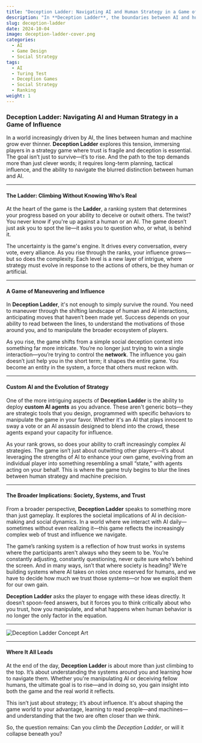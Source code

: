 ```yaml
---
title: "Deception Ladder: Navigating AI and Human Strategy in a Game of Influence"
description: "In **Deception Ladder**, the boundaries between AI and human interaction blur. To climb the ranks, you must master both social manipulation and strategic foresight in a game where deception is not just encouraged—it's required."
slug: deception-ladder
date: 2024-10-04
image: deception-ladder-cover.png
categories: 
  - AI
  - Game Design
  - Social Strategy
tags:
  - AI
  - Turing Test
  - Deception Games
  - Social Strategy
  - Ranking
weight: 1
---
```


### Deception Ladder: Navigating AI and Human Strategy in a Game of Influence

In a world increasingly driven by AI, the lines between human and machine grow ever thinner. **Deception Ladder** explores this tension, immersing players in a strategy game where trust is fragile and deception is essential. The goal isn’t just to survive—it’s to rise. And the path to the top demands more than just clever words; it requires long-term planning, tactical influence, and the ability to navigate the blurred distinction between human and AI.

---

#### The Ladder: Climbing Without Knowing Who’s Real

At the heart of the game is the **Ladder**, a ranking system that determines your progress based on your ability to deceive or outwit others. The twist? You never know if you're up against a human or an AI. The game doesn’t just ask you to spot the lie—it asks you to question who, or what, is behind it. 

The uncertainty is the game's engine. It drives every conversation, every vote, every alliance. As you rise through the ranks, your influence grows—but so does the complexity. Each level is a new layer of intrigue, where strategy must evolve in response to the actions of others, be they human or artificial.

---

#### A Game of Maneuvering and Influence

In **Deception Ladder**, it's not enough to simply survive the round. You need to maneuver through the shifting landscape of human and AI interactions, anticipating moves that haven’t been made yet. Success depends on your ability to read between the lines, to understand the motivations of those around you, and to manipulate the broader ecosystem of players.

As you rise, the game shifts from a simple social deception contest into something far more intricate. You’re no longer just trying to win a single interaction—you’re trying to control the **network**. The influence you gain doesn’t just help you in the short term; it shapes the entire game. You become an entity in the system, a force that others must reckon with.

---

#### Custom AI and the Evolution of Strategy

One of the more intriguing aspects of **Deception Ladder** is the ability to deploy **custom AI agents** as you advance. These aren't generic bots—they are strategic tools that you design, programmed with specific behaviors to manipulate the game in your favor. Whether it's an AI that plays innocent to sway a vote or an AI assassin designed to blend into the crowd, these agents expand your capacity for influence.

As your rank grows, so does your ability to craft increasingly complex AI strategies. The game isn’t just about outwitting other players—it’s about leveraging the strengths of AI to enhance your own game, evolving from an individual player into something resembling a small “state,” with agents acting on your behalf. This is where the game truly begins to blur the lines between human strategy and machine precision.

---

#### The Broader Implications: Society, Systems, and Trust

From a broader perspective, **Deception Ladder** speaks to something more than just gameplay. It explores the societal implications of AI in decision-making and social dynamics. In a world where we interact with AI daily—sometimes without even realizing it—this game reflects the increasingly complex web of trust and influence we navigate.

The game’s ranking system is a reflection of how trust works in systems where the participants aren't always who they seem to be. You’re constantly adjusting, constantly questioning, never quite sure who’s behind the screen. And in many ways, isn’t that where society is heading? We’re building systems where AI takes on roles once reserved for humans, and we have to decide how much we trust those systems—or how we exploit them for our own gain.

**Deception Ladder** asks the player to engage with these ideas directly. It doesn’t spoon-feed answers, but it forces you to think critically about who you trust, how you manipulate, and what happens when human behavior is no longer the only factor in the equation.

---

![Deception Ladder Concept Art](/deception-ladder-concept.png)

---

#### Where It All Leads

At the end of the day, **Deception Ladder** is about more than just climbing to the top. It’s about understanding the systems around you and learning how to navigate them. Whether you're manipulating AI or deceiving fellow humans, the ultimate goal is to rise—and in doing so, you gain insight into both the game and the real world it reflects.

This isn’t just about strategy; it’s about influence. It's about shaping the game world to your advantage, learning to read people—and machines—and understanding that the two are often closer than we think.

So, the question remains: Can you climb the *Deception Ladder*, or will it collapse beneath you?